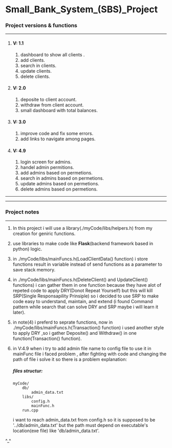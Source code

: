 # Small_Bank_System_(SBS)_Project

### Project versions & functions
<hr>

1. #### V: 1.1
    1. dashboard to show all clients .
    2. add clients.
    3. search in clients.
    4. update clients.
    5. delete clients.

2. #### V: 2.0
    1. deposite to client account.  
    2. withdraw from client account.  
    3. small dashboard with total balances.

3. #### V: 3.0
    1. improve code and fix some errors.  
    2. add links to navigate among pages.  

4. #### V: 4.9
    1. login screen for admins.
    2. handel admin permitions.
    3. add admins based on permetions.
    4. search in admins based on permetions.
    5. update admins based on permetions.
    6. delete admins based on permetions.  

<hr>
<hr>

### Project notes
<hr>

1. In this project i will use a library(./myCode/libs/helpers.h) from my creation for geniric functions.

2. use libraries to make code like **Flask**(backend framework based in python) logic.

3. in ./myCode/libs/mainFuncs.h(LoadClientData() function) i store functions result in variable instead of send functions as a parameter to save stack memory.

4. in ./myCode/libs/mainFuncs.h(DeleteClient() and UpdateClient() functions) i can gather them in one function because they have alot of repeted code to apply DRY(Donot Repeat Yourself) but this will kill SRP(Single Responsapility Prinsiple) so i decided to use SRP to make code easy to understand, maintain, and extend (i found Command pattern while search that can solve DRY and SRP maybe i will learn it later).

5. in note(4) i preferd to seprate functions, now in ./myCode/libs/mainFuncs.h(Transaction() function) i used another style to apply DRY ,so i gather Deposite() and Withdraw() in one function(Transaction() function).

6. in V:4.9 when i try to add admin file name to config file to use it in mainFunc file i faced problem , after fighting with code and changing the path of file i solve it
so there is a problem explanation:

    ##### files structur:
    ```
    myCode/
        db/
            admin_data.txt
        libs/
            config.h
            mainFunc.h
        run.cpp
    ```
    i want to reach admin_data.txt from config.h so it is supposed to be '../db/admin_data.txt' but the path must depend on executable's location(exe file) like 'db/admin_data.txt'.

^_^